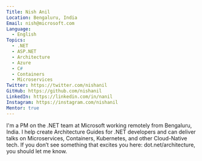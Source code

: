 ```yaml
---
Title: Nish Anil
Location: Bengaluru, India
Email: nish@microsoft.com
Language:
  - English
Topics:
  - .NET
  - ASP.NET
  - Architecture
  - Azure
  - C#
  - Containers
  - Microservices
Twitter: https://twitter.com/nishanil
GitHub: https://github.com/nishanil
LinkedIn: https://linkedin.com/in/nanil
Instagram: https://instagram.com/nishanil
Mentor: true
---
```

I'm a PM on the .NET team at Microsoft working remotely from Bengaluru, India. I help create Architecture Guides for .NET developers and can deliver talks on Microservices, Containers, Kubernetes, and other Cloud-Native tech. If you don’t see something that excites you here: dot.net/architecture, you should let me know.
